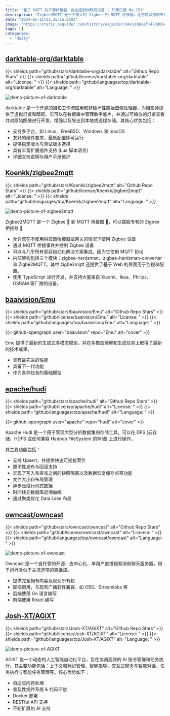 ```yaml
---
title: "基于 MQTT 的开源桥接器：自由控制物联网设备 | 开源日报 No.151"
description: "Zigbee2MQTT 是一个强大的 Zigbee 到 MQTT 桥接器，让您可以摆脱专有的 Zigbee 桥接器。它不仅可以让您在不使用供应商桥接器或网关的情况下使用 Zigbee 设备，还可以通过 MQTT 桥接事件并控制 Zigbee 设备。它使用 MQTT 协议，可以与几乎所有家庭自动化解决方案集成。它的内部架构包括三个模块，还提供了基于 Web 的界面用于监视和配置。使用 TypeScript 开发，支持大量来自不同厂商的设备，包括 Xiaomi、Ikea、Philips、OSRAM 等。"
date: "2024-01-11T23:35:15.018Z"
image: "https://static.osguider.com/history/osguider/04ca1b8aef1473d804ffe2ebd6e9613d.png"
tags: []
categories:
  - "daily"
---
```


## [darktable-org/darktable](https://github.com/darktable-org/darktable)

{{< shields path="github/stars/darktable-org/darktable" alt="Github Repo Stars" >}} {{< shields path="github/license/darktable-org/darktable" alt="License: " >}} {{< shields path="github/languages/top/darktable-org/darktable" alt="Language: " >}}

![demo-picture-of-darktable](https://static.osguider.com/history/2024/95786a1ade5124216419917a4e59f6c2.jpg)

darktable 是一个开源的摄影工作流应用和非破坏性原始图像处理器，为摄影师提供了虚拟灯桌和暗房。它可以在数据库中管理数字底片，并通过可缩放的灯桌查看并对原始图像进行开发、增强以及导出到本地或远程存储。其核心优势包括：

- 支持多平台，如 Linux、FreeBSD、Windows 和 macOS
- 友好的硬件要求，最低配置即可运行
- 提供稳定版本与测试版本选择
- 具有丰富扩展插件支持 (Lua 脚本语言)
- 详细文档说明与用户手册维护

## [Koenkk/zigbee2mqtt](https://github.com/Koenkk/zigbee2mqtt)

{{< shields path="github/stars/Koenkk/zigbee2mqtt" alt="Github Repo Stars" >}} {{< shields path="github/license/Koenkk/zigbee2mqtt" alt="License: " >}} {{< shields path="github/languages/top/Koenkk/zigbee2mqtt" alt="Language: " >}}

![demo-picture-of-zigbee2mqtt](https://static.osguider.com/history/2024/7bc7f0661a6b034b5115dced175e53cb.png)

Zigbee2MQTT 是一个 Zigbee 🐝 到 MQTT 桥接器 🌉，可以摆脱专有的 Zigbee 桥接器 🔨

- 允许您在不使用供应商桥接器或网关的情况下使用 Zigbee 设备
- 通过 MQTT 桥接事件并控制 Zigbee 设备
- 可以与几乎所有家庭自动化解决方案集成，因为它使用 MQTT 协议
- 内部架构包括三个模块：zigbee-herdsman、zigbee-herdsman-converter 和 Zigbe2MQTT。其中 zigbe2mqtt 还提供了基于 Web 的界面用于监视和配置。
- 使用 TypeScript 进行开发，并支持大量来自 Xiaomi、Ikea、Philips、OSRAM 等厂商的设备。

## [baaivision/Emu](https://github.com/baaivision/Emu)

{{< shields path="github/stars/baaivision/Emu" alt="Github Repo Stars" >}} {{< shields path="github/license/baaivision/Emu" alt="License: " >}} {{< shields path="github/languages/top/baaivision/Emu" alt="Language: " >}}

{{< github-opengraph user="baaivision" repo="Emu" alt="cover" >}}

Emu 提供了最新的生成式多模态模型，并在多模态理解和生成任务上取得了最新的技术成果。

- 具有最先进的性能
- 具备下一代功能
- 作为各种任务的基础模型

## [apache/hudi](https://github.com/apache/hudi)

{{< shields path="github/stars/apache/hudi" alt="Github Repo Stars" >}} {{< shields path="github/license/apache/hudi" alt="License: " >}} {{< shields path="github/languages/top/apache/hudi" alt="Language: " >}}

{{< github-opengraph user="apache" repo="hudi" alt="cover" >}}

Apache Hudi 是一个用于管理大型分析数据集的存储工具，可以在 DFS (云存储、HDFS 或任何兼容 Hadoop FileSystem 的存储) 上进行操作。

其主要功能包括：

- 支持 Upsert，并提供快速可插拔索引
- 原子性发布与回滚支持
- 实现了写入和查询之间的快照隔离以及数据恢复保存点等功能
- 文件大小和布局管理
- 异步压缩行列式数据
- 时间线元数据库追溯血统
- 通过聚类优化 Data Lake 布局

## [owncast/owncast](https://github.com/owncast/owncast)

{{< shields path="github/stars/owncast/owncast" alt="Github Repo Stars" >}} {{< shields path="github/license/owncast/owncast" alt="License: " >}} {{< shields path="github/languages/top/owncast/owncast" alt="Language: " >}}

![demo-picture-of-owncast](https://static.osguider.com/history/2024/3431a0278e10ed028e1c830c2919dd19.png)

Owncast 是一个自托管的开源、去中心化、单用户直播视频流和聊天服务器，用于运行类似于主流选项的直播流。

- 提供完全拥有内容及观众所有权
- 即插即用，与现有广播软件兼容，如 OBS、Streamlabs 等
- 后端使用 Go 语言编写
- 前端使用 React 编写

## [Josh-XT/AGiXT](https://github.com/Josh-XT/AGiXT)

{{< shields path="github/stars/Josh-XT/AGiXT" alt="Github Repo Stars" >}} {{< shields path="github/license/Josh-XT/AGiXT" alt="License: " >}} {{< shields path="github/languages/top/Josh-XT/AGiXT" alt="Language: " >}}

![demo-picture-of-AGiXT](https://static.osguider.com/history/osguider/b4228c90d9e5d74ab45d9b9008bc789e.png)

AGiXT 是一个动态的人工智能自动化平台，旨在协调高效的 AI 指令管理和任务执行。其主要功能包括：上下文和标记管理、智能指导、交互式聊天与智能对话、任务执行与智能任务管理等。核心优势如下：

- 自适应内存处理
- 普及性插件系统 & 代码评估
- Docker 部署
- RESTful API 支持
- 不断扩展的 AI 支持


